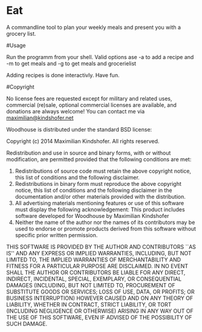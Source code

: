 Eat
===

A commandline tool to plan your weekly meals and present you with a 
grocery list.

#Usage

Run the programm from your shell.
Valid options ase -a to add a recipe and -m
to get meals and -g to get meals and grocerielist

Adding recipes is done interactivly.
Have fun.

#Copyright

No license fees are requested except for military and related uses, commercial (re)sale, optional commercial licenses are available, and donations are always welcome! You can contact me via maximilian@kindshofer.net

Woodhouse is distributed under the standard BSD license:

	


  Copyright (c) 2014
 	Maximilian Kindshofer. All rights reserved.
 
  Redistribution and use in source and binary forms, with or without
  modification, are permitted provided that the following conditions
  are met:
  1. Redistributions of source code must retain the above copyright
     notice, this list of conditions and the following disclaimer.
  2. Redistributions in binary form must reproduce the above copyright
     notice, this list of conditions and the following disclaimer in the
     documentation and/or other materials provided with the distribution.
  3. All advertising materials mentioning features or use of this software
     must display the following acknowledgement:
 	This product includes software developed for Woodhouse by Maximilian Kindshofer
  4. Neither the name of the author nor the names of its contributors
     may be used to endorse or promote products derived from this software
     without specific prior written permission.
 
  THIS SOFTWARE IS PROVIDED BY THE AUTHOR AND CONTRIBUTORS ``AS IS'' AND
  ANY EXPRESS OR IMPLIED WARRANTIES, INCLUDING, BUT NOT LIMITED TO, THE
  IMPLIED WARRANTIES OF MERCHANTABILITY AND FITNESS FOR A PARTICULAR PURPOSE
  ARE DISCLAIMED.  IN NO EVENT SHALL THE AUTHOR OR CONTRIBUTORS BE LIABLE
  FOR ANY DIRECT, INDIRECT, INCIDENTAL, SPECIAL, EXEMPLARY, OR CONSEQUENTIAL
  DAMAGES (INCLUDING, BUT NOT LIMITED TO, PROCUREMENT OF SUBSTITUTE GOODS
  OR SERVICES; LOSS OF USE, DATA, OR PROFITS; OR BUSINESS INTERRUPTION)
  HOWEVER CAUSED AND ON ANY THEORY OF LIABILITY, WHETHER IN CONTRACT, STRICT
  LIABILITY, OR TORT (INCLUDING NEGLIGENCE OR OTHERWISE) ARISING IN ANY WAY
  OUT OF THE USE OF THIS SOFTWARE, EVEN IF ADVISED OF THE POSSIBILITY OF
  SUCH DAMAGE.
 


